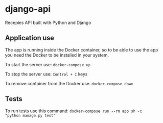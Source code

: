 # django-api

Recepies API built with Python and Django

## Application use

The app is running inside the Docker container, so to be able to use the app you need the Docker to be installed in your system.

To start the server use:
`docker-compose up`

To stop the server use:
`Control + C` keys

To remove container from the Docker use:
`docker-compose down`

## Tests

To run tests use this command:
`docker-compose run --rm app sh -c "python manage.py test"`
